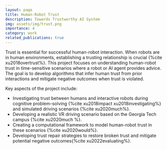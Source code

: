 ```yaml
---
layout: page
title: Human-Robot Trust
description: Towards Trustworthy AI System
img: assets/img/trust.png
importance: 4
category: work
related_publications: true
---
```


Trust is essential for successful human-robot interaction. When robots are in human environments, establishing a trusting relationship is crucial {%cite xu2018overtrust%}. This project focuses on understanding human-robot trust in time-sensitive scenarios where a robot or AI agent provides advice. The goal is to develop algorithms that infer human trust from prior interactions and mitigate negative outcomes when trust is violated.

Key aspects of the project include:

- Investigating trust between humans and interactive robots during cognitive problem-solving {%cite xu2018impact xu2018investigating%} and simulated driving scenarios {%cite xu2020much%}.
- Developing a realistic VR driving scenario based on the Georgia Tech campus {%cite xu2020much %}.
- Creating a computational framework to model human-robot trust in these scenarios {%cite xu2020would%}.
- Developing trust repair strategies to restore broken trust and mitigate potential negative outcomes{%cite xu2022evaluating%}. 

